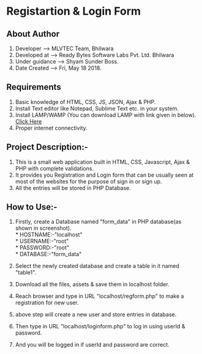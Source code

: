 # Registartion & Login Form


## About Author

  1. Developer	      -->   MLVTEC Team, Bhilwara
  2. Developed at     -->   Ready Bytes Software Labs Pvt. Ltd. Bhilwara
  3. Under guidance   -->   Shyam Sunder Boss.
  4. Date Created     -->   Fri, May 18 2018.
  
  
## Requirements

1. Basic knowledge of HTML, CSS, JS, JSON, Ajax & PHP.
2. Install Text editor like Notepad, Sublime Text etc. in your system. 
3. Install LAMP/WAMP (You can download LAMP with link given in below).
  [Click Here](https://www.digitalocean.com/community/tutorials/how-to-install-linux-apache-mysql-php-lamp-stack-on-ubuntu-14-04)
4. Proper internet connectivity.

## Project Description:-

 1. This is a small web application built in HTML, CSS, Javascript, Ajax & PHP with complete validations.  
 2.  It provides you Registration and Login form that can be usually seen at most of the websites for the purpose of sign in      or sign up. 
 3. All the entries will be stored in PHP Database.

## How to Use:-

1. Firstly, create a Database named "form_data" in PHP database(as shown in screenshot).  
		* HOSTNAME:-"localhost"  
		* USERNAME:-"root"  
	        * PASSWORD:-"root"  
		* DATABASE:-"form_data"  

2. Select the newly created database and create a table in it named "table1".
3. Download all the files, assets & save them in localhost folder.
4. Reach browser and type in URL "localhost/regform.php" to make a registration for new user.
5. above step will create a new user and store entries in database. 
6. Then type in URL "localhost/loginform.php" to log in using userId & password.
7. And you will be logged in if userId and password are correct.

			


